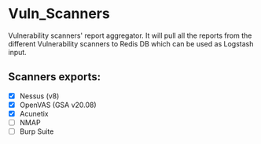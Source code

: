 # Vuln_Scanners
Vulnerability scanners' report aggregator. 
It will pull all the reports from the different Vulnerability scanners to Redis DB which can be used as Logstash input.

## Scanners exports:
- [x] Nessus (v8)
- [x] OpenVAS (GSA v20.08)
- [x] Acunetix
- [ ] NMAP
- [ ] Burp Suite
